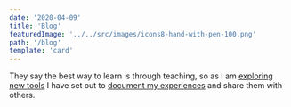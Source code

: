 ```yaml
---
date: '2020-04-09'
title: 'Blog'
featuredImage: '../../src/images/icons8-hand-with-pen-100.png'
path: '/blog'
template: 'card'
---
```


They say the best way to learn is through teaching, so as I am [exploring new tools][1] I have set out to [document my experiences][2] and share them with others.

[1]: /work
[2]: /blog
[3]: /newest
